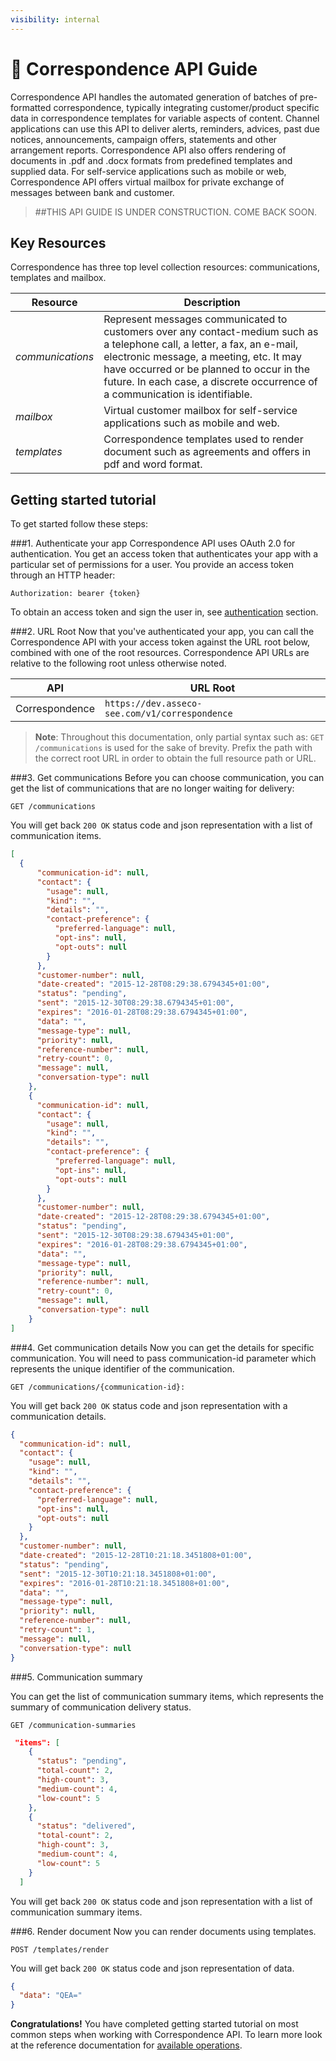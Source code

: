 ```yaml
---
visibility: internal
---
```


<span class="icon"></span> Correspondence API Guide
=========================

Correspondence API handles the automated generation of batches of pre-formatted correspondence, typically integrating customer/product specific data in correspondence templates for variable aspects of content. Channel applications can use this API to deliver alerts, reminders, advices, past due notices, announcements, campaign offers, statements and other arrangement reports. Correspondence API also offers rendering of documents in .pdf and .docx formats from predefined templates and supplied data. For self-service applications such as mobile or web, Correspondence API offers virtual mailbox for private exchange of messages between bank and customer.

> ##THIS API GUIDE IS UNDER CONSTRUCTION. COME BACK SOON.

Key Resources
-------------

Correspondence has three top level collection resources: communications,  templates and mailbox.

Resource | Description
----------- |-----------
*communications*  | Represent messages communicated to customers over any contact-medium such as a telephone call, a letter, a fax, an e-mail, electronic message, a meeting, etc. It may have occurred or be planned to occur in the future. In each case, a discrete occurrence of a communication is identifiable.
*mailbox*   |  Virtual customer mailbox for self-service applications such as mobile and web.
*templates*    | Correspondence templates used to render document such as agreements and offers in pdf and word format.

Getting started tutorial
---------------

To get started follow these steps:

###1. Authenticate your app
Correspondence API uses OAuth 2.0 for authentication. You get an access token that authenticates your app with a particular set of permissions for a user. You provide an access token through an HTTP header:

```
Authorization: bearer {token}
```

To obtain an access token and sign the user in, see [authentication](common-getstarted.html#authentication) section.

###2. URL Root
Now that you've authenticated your app, you can call the Correspondence API with your access token against the URL root below, combined with one of the root resources.  Correspondence API URLs are relative to the following root unless otherwise noted.

API | URL Root
--------|---------
Correspondence | `https://dev.asseco-see.com/v1/correspondence`

> **Note**: Throughout this documentation, only partial syntax such as:
`GET /communications` is used for the sake of brevity.
Prefix the path with the correct root URL in order to obtain the full resource path or URL.

###3. Get communications
Before you can choose communication, you can get the list of communications that are no longer waiting for delivery:

```
GET /communications
```

You will get back `200 OK` status code and json representation with a list of communication items.
```json
[
  {
      "communication-id": null,
      "contact": {
        "usage": null,
        "kind": "",
        "details": "",
        "contact-preference": {
          "preferred-language": null,
          "opt-ins": null,
          "opt-outs": null
        }
      },
      "customer-number": null,
      "date-created": "2015-12-28T08:29:38.6794345+01:00",
      "status": "pending",
      "sent": "2015-12-30T08:29:38.6794345+01:00",
      "expires": "2016-01-28T08:29:38.6794345+01:00",
      "data": "",
      "message-type": null,
      "priority": null,
      "reference-number": null,
      "retry-count": 0,
      "message": null,
      "conversation-type": null
    },
    {
      "communication-id": null,
      "contact": {
        "usage": null,
        "kind": "",
        "details": "",
        "contact-preference": {
          "preferred-language": null,
          "opt-ins": null,
          "opt-outs": null
        }
      },
      "customer-number": null,
      "date-created": "2015-12-28T08:29:38.6794345+01:00",
      "status": "pending",
      "sent": "2015-12-30T08:29:38.6794345+01:00",
      "expires": "2016-01-28T08:29:38.6794345+01:00",
      "data": "",
      "message-type": null,
      "priority": null,
      "reference-number": null,
      "retry-count": 0,
      "message": null,
      "conversation-type": null
    }
]
```

###4. Get communication details
Now you can get the details for specific communication. You will need to pass communication-id parameter which represents the unique identifier of the communication.

```
GET /communications/{communication-id}:
```

You will get back `200 OK` status code and json representation with a communication details.

```json
{
  "communication-id": null,
  "contact": {
    "usage": null,
    "kind": "",
    "details": "",
    "contact-preference": {
      "preferred-language": null,
      "opt-ins": null,
      "opt-outs": null
    }
  },
  "customer-number": null,
  "date-created": "2015-12-28T10:21:18.3451808+01:00",
  "status": "pending",
  "sent": "2015-12-30T10:21:18.3451808+01:00",
  "expires": "2016-01-28T10:21:18.3451808+01:00",
  "data": "",
  "message-type": null,
  "priority": null,
  "reference-number": null,
  "retry-count": 1,
  "message": null,
  "conversation-type": null
}
```

###5. Communication summary

You can get the list of communication summary items, which represents the summary of communication delivery status.

```
GET /communication-summaries
```

```json
 "items": [
    {
      "status": "pending",
      "total-count": 2,
      "high-count": 3,
      "medium-count": 4,
      "low-count": 5
    },
    {
      "status": "delivered",
      "total-count": 2,
      "high-count": 3,
      "medium-count": 4,
      "low-count": 5
    }
  ]
```

You will get back `200 OK` status code and json representation with a list of communication summary items.

###6. Render document
Now you can render documents using templates.

```
POST /templates/render
```

You will get back `200 OK` status code and json representation of data.

```json
{
  "data": "QEA="
}
```

**Congratulations!** You have completed getting started tutorial on most common steps when working with Correspondence API. To learn more look at the reference documentation for [available operations](correspondence.html).
